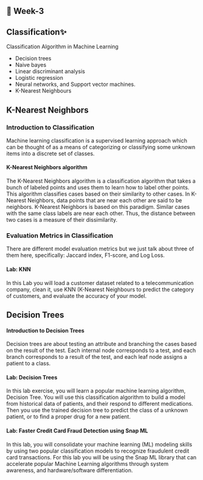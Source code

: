 ## 📅 Week-3
## Classification✨

Classification Algorithm in Machine Learning

- Decision trees
- Naive bayes
- Linear discriminant analysis
- Logistic regression 
- Neural networks, and Support vector machines.
- K-Nearest Neighbours

## K-Nearest Neighbors 
### Introduction to Classification

Machine learning classification is a supervised learning approach which can be thought of as a means of categorizing or classifying some unknown items into a discrete set of classes. 

#### K-Nearest Neighbors algorithm

The K-Nearest Neighbors algorithm is a classification algorithm that takes a bunch of labeled points and uses them to learn how to label other points. This algorithm classifies cases based on their similarity to other cases. In K-Nearest Neighbors, data points that are near each other are said to be neighbors. K-Nearest Neighbors is based on this paradigm. Similar cases with the same class labels are near each other. Thus, the distance between two cases is a measure of their dissimilarity.

### Evaluation Metrics in Classification

There are different model evaluation metrics but we just talk about three of them here, specifically: Jaccard index, F1-score, and Log Loss. 

#### Lab: KNN

In this Lab you will load a customer dataset related to a telecommunication company, clean it, use KNN (K-Nearest Neighbours to predict the category of customers, and evaluate the accuracy of your model.

## Decision Trees

#### Introduction to Decision Trees

Decision trees are about testing an attribute and branching the cases based on the result of the test. 
Each internal node corresponds to a test, and each branch corresponds to a result of the test, and each leaf node assigns a patient to a class. 

#### Lab: Decision Trees

In this lab exercise, you will learn a popular machine learning algorithm, Decision Tree. You will use this classification algorithm to build a model from historical data of patients, and their respond to different medications. 
Then you use the trained decision tree to predict the class of a unknown patient, or to find a proper drug for a new patient.

#### Lab: Faster Credit Card Fraud Detection using Snap ML

In this lab,  you will consolidate your machine learning (ML) modeling skills by using two popular classification models to recognize fraudulent credit card transactions. For this lab you will be using the Snap ML library that can accelerate popular Machine Learning algorithms through system awareness, and hardware/software differentiation.














